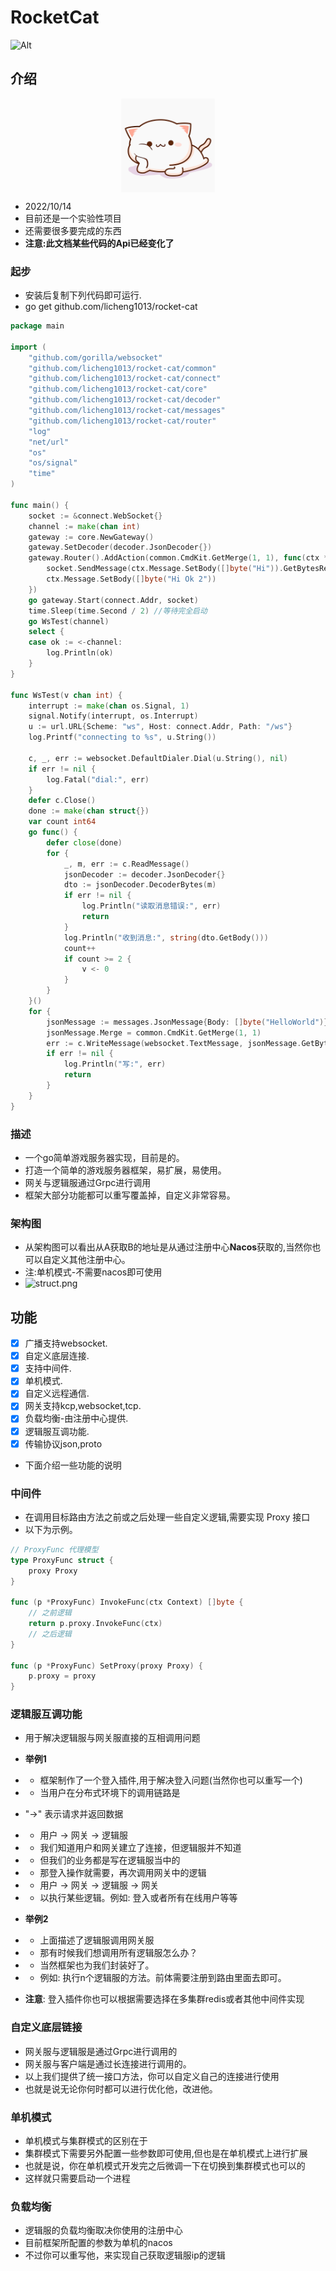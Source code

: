 # RocketCat

![Alt](https://repobeats.axiom.co/api/embed/6e9456520132509e9335fb6ee214abacae172845.svg "Repobeats analytics image")

## 介绍

<p align="center">
<img align="center" width="150" src="images/cat-6047457_640.png">
</p>

- 2022/10/14
- 目前还是一个实验性项目
- 还需要很多要完成的东西
- **注意:此文档某些代码的Api已经变化了**

### 起步

- 安装后复制下列代码即可运行.
- go get github.com/licheng1013/rocket-cat

```go
package main

import (
	"github.com/gorilla/websocket"
	"github.com/licheng1013/rocket-cat/common"
	"github.com/licheng1013/rocket-cat/connect"
	"github.com/licheng1013/rocket-cat/core"
	"github.com/licheng1013/rocket-cat/decoder"
	"github.com/licheng1013/rocket-cat/messages"
	"github.com/licheng1013/rocket-cat/router"
	"log"
	"net/url"
	"os"
	"os/signal"
	"time"
)

func main() {
	socket := &connect.WebSocket{}
	channel := make(chan int)
	gateway := core.NewGateway()
	gateway.SetDecoder(decoder.JsonDecoder{})
	gateway.Router().AddAction(common.CmdKit.GetMerge(1, 1), func(ctx *router.Context) {
		socket.SendMessage(ctx.Message.SetBody([]byte("Hi")).GetBytesResult())
		ctx.Message.SetBody([]byte("Hi Ok 2"))
	})
	go gateway.Start(connect.Addr, socket)
	time.Sleep(time.Second / 2) //等待完全启动
	go WsTest(channel)
	select {
	case ok := <-channel:
		log.Println(ok)
	}
}

func WsTest(v chan int) {
	interrupt := make(chan os.Signal, 1)
	signal.Notify(interrupt, os.Interrupt)
	u := url.URL{Scheme: "ws", Host: connect.Addr, Path: "/ws"}
	log.Printf("connecting to %s", u.String())

	c, _, err := websocket.DefaultDialer.Dial(u.String(), nil)
	if err != nil {
		log.Fatal("dial:", err)
	}
	defer c.Close()
	done := make(chan struct{})
	var count int64
	go func() {
		defer close(done)
		for {
			_, m, err := c.ReadMessage()
			jsonDecoder := decoder.JsonDecoder{}
			dto := jsonDecoder.DecoderBytes(m)
			if err != nil {
				log.Println("读取消息错误:", err)
				return
			}
			log.Println("收到消息:", string(dto.GetBody()))
			count++
			if count >= 2 {
				v <- 0
			}
		}
	}()
	for {
		jsonMessage := messages.JsonMessage{Body: []byte("HelloWorld")}
		jsonMessage.Merge = common.CmdKit.GetMerge(1, 1)
		err := c.WriteMessage(websocket.TextMessage, jsonMessage.GetBytesResult())
		if err != nil {
			log.Println("写:", err)
			return
		}
	}
}

```

### 描述

- 一个go简单游戏服务器实现，目前是的。
- 打造一个简单的游戏服务器框架，易扩展，易使用。
- 网关与逻辑服通过Grpc进行调用
- 框架大部分功能都可以重写覆盖掉，自定义非常容易。

### 架构图

- 从架构图可以看出从A获取B的地址是从通过注册中心**Nacos**获取的,当然你也可以自定义其他注册中心。
- 注:单机模式-不需要nacos即可使用
- ![struct.png](struct.png)

## 功能

- [X] 广播支持websocket.
- [X] 自定义底层连接.
- [X] 支持中间件.
- [X] 单机模式.
- [X] 自定义远程通信.
- [X] 网关支持kcp,websocket,tcp.
- [X] 负载均衡-由注册中心提供.
- [X] 逻辑服互调功能.
- [X] 传输协议json,proto

- 下面介绍一些功能的说明

### 中间件

- 在调用目标路由方法之前或之后处理一些自定义逻辑,需要实现 Proxy 接口
- 以下为示例。

```go
// ProxyFunc 代理模型
type ProxyFunc struct {
	proxy Proxy
}

func (p *ProxyFunc) InvokeFunc(ctx Context) []byte {
	// 之前逻辑
	return p.proxy.InvokeFunc(ctx)
	// 之后逻辑
}

func (p *ProxyFunc) SetProxy(proxy Proxy) {
	p.proxy = proxy
}
```

### 逻辑服互调功能


- 用于解决逻辑服与网关服直接的互相调用问题
- **举例1**
- - 框架制作了一个登入插件,用于解决登入问题(当然你也可以重写一个)
- - 当用户在分布式环境下的调用链路是
- "->" 表示请求并返回数据
- - 用户 -> 网关 -> 逻辑服 
- - 我们知道用户和网关建立了连接，但逻辑服并不知道
- - 但我们的业务都是写在逻辑服当中的
- - 那登入操作就需要，再次调用网关中的逻辑
- - 用户 -> 网关 -> 逻辑服 -> 网关
- - 以执行某些逻辑。例如: 登入或者所有在线用户等等
- **举例2**
- - 上面描述了逻辑服调用网关服
- - 那有时候我们想调用所有逻辑服怎么办？
- - 当然框架也为我们封装好了。
- - 例如: 执行n个逻辑服的方法。前体需要注册到路由里面去即可。


- **注意**: 登入插件你也可以根据需要选择在多集群redis或者其他中间件实现


### 自定义底层链接

- 网关服与逻辑服是通过Grpc进行调用的
- 网关服与客户端是通过长连接进行调用的。
- 以上我们提供了统一接口方法，你可以自定义自己的连接进行使用
- 也就是说无论你何时都可以进行优化他，改进他。

### 单机模式

- 单机模式与集群模式的区别在于
- 集群模式下需要另外配置一些参数即可使用,但也是在单机模式上进行扩展
- 也就是说，你在单机模式开发完之后微调一下在切换到集群模式也可以的
- 这样就只需要启动一个进程


### 负载均衡

- 逻辑服的负载均衡取决你使用的注册中心
- 目前框架所配置的参数为单机的nacos
- 不过你可以重写他，来实现自己获取逻辑服ip的逻辑
